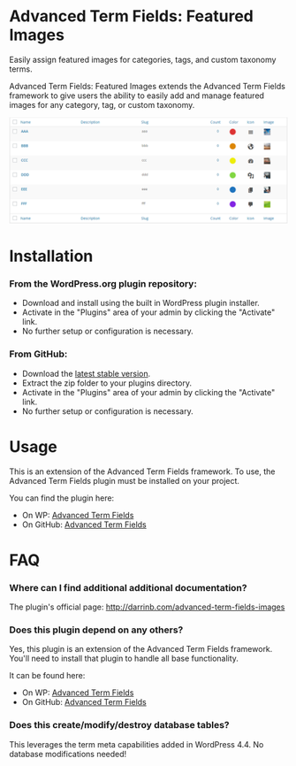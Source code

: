 # Advanced Term Fields: Featured Images

Easily assign featured images for categories, tags, and custom taxonomy terms.

Advanced Term Fields: Featured Images extends the Advanced Term Fields framework to give users the ability to easily add and manage featured images for any category, tag, or custom taxonomy.

![term images](assets/screenshot.png?raw=true "Featured Images!")

# Installation

### From the WordPress.org plugin repository:

* Download and install using the built in WordPress plugin installer.
* Activate in the "Plugins" area of your admin by clicking the "Activate" link.
* No further setup or configuration is necessary.

### From GitHub:

* Download the [latest stable version](https://github.com/dboutote/Advanced-Term-Fields-Images/archive/master.zip).
* Extract the zip folder to your plugins directory.
* Activate in the "Plugins" area of your admin by clicking the "Activate" link.
* No further setup or configuration is necessary.

# Usage

This is an extension of the Advanced Term Fields framework.  To use, the Advanced Term Fields plugin must be installed on your project.  

You can find the plugin here: 
* On WP: [Advanced Term Fields](https://wordpress.org/plugins/advanced-term-fields/)
* On GitHub: [Advanced Term Fields](https://github.com/dboutote/Advanced-Term-Fields)

# FAQ

### Where can I find additional additional documentation?

The plugin's official page: http://darrinb.com/advanced-term-fields-images

### Does this plugin depend on any others?

Yes, this plugin is an extension of the Advanced Term Fields framework.  You'll need to install that plugin to handle all base functionality. 

It can be found here: 
* On WP: [Advanced Term Fields](https://wordpress.org/plugins/advanced-term-fields/)
* On GitHub: [Advanced Term Fields](https://github.com/dboutote/Advanced-Term-Fields)

### Does this create/modify/destroy database tables?

This leverages the term meta capabilities added in WordPress 4.4.  No database modifications needed!